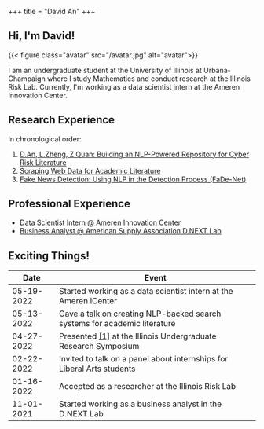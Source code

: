 +++
title = "David An"
+++

## Hi, I'm David! 

{{< figure class="avatar" src="/avatar.jpg" alt="avatar">}}

I am an undergraduate student at the University of Illinois at Urbana-Champaign where I study Mathematics and conduct research at the Illinois Risk Lab. Currently, I'm working as a data scientist intern at the Ameren Innovation Center.

## Research Experience

In chronological order:
1. [D.An, L.Zheng, Z.Quan: Building an NLP-Powered Repository for Cyber Risk Literature](/research/nlpsearch)
2. [Scraping Web Data for Academic Literature](/research/uconnscrape)
3. [Fake News Detection: Using NLP in the Detection Process (FaDe-Net)](research/fadenet)

## Professional Experience

- [Data Scientist Intern @ Ameren Innovation Center](/professional/ameren)
- [Business Analyst @ American Supply Association D.NEXT Lab](/professional/asa)

## Exciting Things! 

<!-- This is a [link](http://google.com). Something *italics* and something **bold**.

Here is a table: -->

Date | Event 
-----|-------
05-19-2022 | Started working as a data scientist intern at the Ameren iCenter   
05-13-2022 | Gave a talk on creating NLP-backed search systems for academic literature
04-27-2022 | Presented [[1]](/research/nlpsearch) at the Illinois Undergraduate Research Symposium
02-22-2022 | Invited to talk on a panel about internships for Liberal Arts students
01-16-2022 | Accepted as a researcher at the Illinois Risk Lab
11-01-2021 | Started working as a business analyst in the D.NEXT Lab 
<!-- 
Here is a horizontal rule:

---

Here is a blockquote:

> To a great mind, nothing is little

Here is a `code` block: -->

<!-- ```python
def is_elementary():
  return True
``` -->



